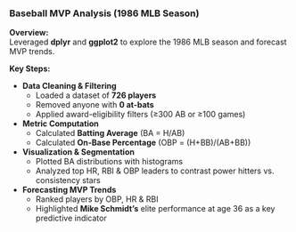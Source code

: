 ### Baseball MVP Analysis (1986 MLB Season)

**Overview:**  
Leveraged **dplyr** and **ggplot2** to explore the 1986 MLB season and forecast MVP trends.

**Key Steps:**
- **Data Cleaning & Filtering**  
  - Loaded a dataset of **726 players**  
  - Removed anyone with **0 at-bats**  
  - Applied award-eligibility filters (≥300 AB or ≥100 games)  
- **Metric Computation**  
  - Calculated **Batting Average** (BA = H/AB)  
  - Calculated **On-Base Percentage** (OBP = (H+BB)/(AB+BB))  
- **Visualization & Segmentation**  
  - Plotted BA distributions with histograms  
  - Analyzed top HR, RBI & OBP leaders to contrast power hitters vs. consistency stars  
- **Forecasting MVP Trends**  
  - Ranked players by OBP, HR & RBI  
  - Highlighted **Mike Schmidt’s** elite performance at age 36 as a key predictive indicator 
